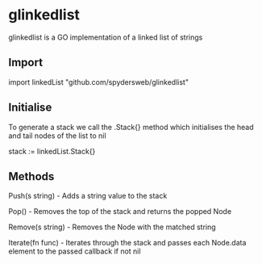 # glinkedlist
glinkedlist is a GO implementation of a linked list of strings

## Import

import linkedList "github.com/spydersweb/glinkedlist"

## Initialise

To generate a stack we call the .Stack{} method which initialises the head and tail nodes of the list to nil

stack := linkedList.Stack{}

## Methods

Push(s string) -  Adds a string value to the stack

Pop() - Removes the top of the stack and returns the popped Node

Remove(s string) - Removes the Node with the matched string

Iterate(fn func) - Iterates through the stack and passes each Node.data element to the passed callback if not nil 